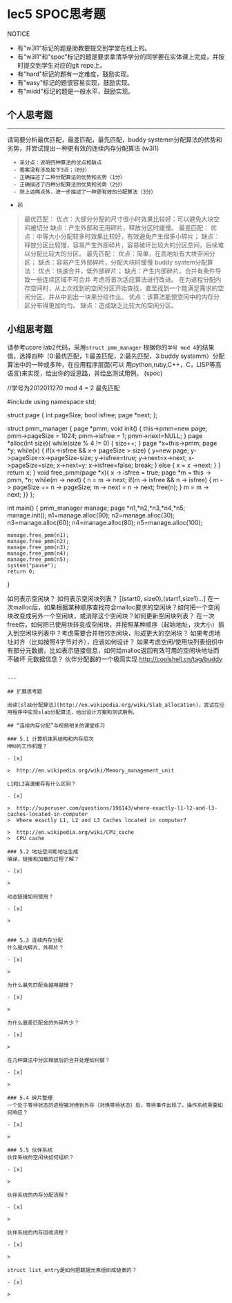 # lec5 SPOC思考题


NOTICE
- 有"w3l1"标记的题是助教要提交到学堂在线上的。
- 有"w3l1"和"spoc"标记的题是要求拿清华学分的同学要在实体课上完成，并按时提交到学生对应的git repo上。
- 有"hard"标记的题有一定难度，鼓励实现。
- 有"easy"标记的题很容易实现，鼓励实现。
- 有"midd"标记的题是一般水平，鼓励实现。


## 个人思考题
---

请简要分析最优匹配，最差匹配，最先匹配，buddy systemm分配算法的优势和劣势，并尝试提出一种更有效的连续内存分配算法 (w3l1)
```
  + 采分点：说明四种算法的优点和缺点
  - 答案没有涉及如下3点；（0分）
  - 正确描述了二种分配算法的优势和劣势（1分）
  - 正确描述了四种分配算法的优势和劣势（2分）
  - 除上述两点外，进一步描述了一种更有效的分配算法（3分）
 ```
- [x]  

>  最优匹配：
		优点：大部分分配的尺寸很小时效果比较好；可以避免大块空间被切分
		缺点：产生外部和无用碎片，释放分区时缓慢。
  最差匹配：
		优点：中等大小分配较多时效果比较好，有效避免产生很多小碎片；
		缺点：释放分区比较慢，容易产生外部碎片，容易破坏比较大的分区空间，后续难以分配比较大的分区。
  最先匹配：
		优点：简单，在高地址有大块空闲分区；
		缺点：容易产生外部碎片，分配大块时缓慢
  buddy system分配算法：
		优点：快速合并，低外部碎片；
		缺点：产生内部碎片。合并有条件导致一些连续区域不可合并
	考虑将首次适应算法进行改进。
   在为进程分配内存空间时，从上次找到的空闲分区开始查找，直至找到一个能满足需求的空闲分区，并从中划出一块来分给作业。
	优点：该算法能使空闲中的内存分区分布得更加均匀。
   缺点：造成缺乏比较大的空闲分区。

## 小组思考题

请参考ucore lab2代码，采用`struct pmm_manager` 根据你的`学号 mod 4`的结果值，选择四种（0:最优匹配，1:最差匹配，2:最先匹配，3:buddy systemm）分配算法中的一种或多种，在应用程序层面(可以 用python,ruby,C++，C，LISP等高语言)来实现，给出你的设思路，并给出测试用例。 (spoc)

>
//学号为2012011270 mod 4 = 2 最先匹配
 
#include <iostream>
using namespace std;

struct page
{
    int pageSize;
    bool isfree;
    page *next;
};

struct pmm_manager
{
    page *pmm;
    void init()
    {
         this->pmm=new page;
         pmm->pageSize = 1024;
         pmm->isfree = 1;
         pmm->next=NULL;
    }
    page *alloc(int size){
         while(size % 4 != 0)
         {
             size++;
         }
         page *x=this->pmm;
         page *y;
         while(x)
         {
             if(x->isfree && x-> pageSize > size)
            {
                y=new page;
                y->pageSize=x->pageSize-size;
                y->isfree=true;
                y->next=x->next;
                x->pageSize=size;
                x->next=y;
                x->isfree=false;
                break;
        }
        else
        {
            x = x ->next;
        }
    }
    return x;
    }
    void free_pmm(page *x){
         x -> isfree = true;
    page *m = this -> pmm, *n;
    while(m -> next)
    {
        n = m -> next;
        if(m -> isfree && n -> isfree)
        {
            m -> pageSize += n -> pageSize;
            m -> next = n -> next;
            free(n);
        }
        m = m -> next;
    }}
};

int main()
{
    pmm_manager manage;
    page *n1,*n2,*n3,*n4,*n5;
    manage.init();
    n1=manage.alloc(90);
    n2=manage.alloc(30);
    n3=manage.alloc(60);
    n4=manage.alloc(80);
    n5=manage.alloc(100);

    manage.free_pmm(n1);
    manage.free_pmm(n2);
    manage.free_pmm(n3);
    manage.free_pmm(n4);
    manage.free_pmm(n5);
    system("pause");
    return 0;
}


如何表示空闲块？ 如何表示空闲块列表？ 
[(start0, size0),(start1,size1)...]
在一次malloc后，如果根据某种顺序查找符合malloc要求的空闲块？如何把一个空闲块改变成另外一个空闲块，或消除这个空闲块？如何更新空闲块列表？
在一次free后，如何把已使用块转变成空闲块，并按照某种顺序（起始地址，块大小）插入到空闲块列表中？考虑需要合并相邻空闲块，形成更大的空闲块？
如果考虑地址对齐（比如按照4字节对齐），应该如何设计？
如果考虑空闲/使用块列表组织中有部分元数据，比如表示链接信息，如何给malloc返回有效可用的空闲块地址而不破坏
元数据信息？
伙伴分配器的一个极简实现
http://coolshell.cn/tag/buddy
```

--- 

## 扩展思考题

阅读[slab分配算法](http://en.wikipedia.org/wiki/Slab_allocation)，尝试在应用程序中实现slab分配算法，给出设计方案和测试用例。

## “连续内存分配”与视频相关的课堂练习

### 5.1 计算机体系结构和内存层次
MMU的工作机理？

- [x]  

>  http://en.wikipedia.org/wiki/Memory_management_unit

L1和L2高速缓存有什么区别？

- [x]  

>  http://superuser.com/questions/196143/where-exactly-l1-l2-and-l3-caches-located-in-computer
>  Where exactly L1, L2 and L3 Caches located in computer?

>  http://en.wikipedia.org/wiki/CPU_cache
>  CPU cache

### 5.2 地址空间和地址生成
编译、链接和加载的过程了解？

- [x]  

>  

动态链接如何使用？

- [x]  

>  


### 5.3 连续内存分配
什么是内碎片、外碎片？

- [x]  

>  

为什么最先匹配会越用越慢？

- [x]  

>  

为什么最差匹配会的外碎片少？

- [x]  

>  

在几种算法中分区释放后的合并处理如何做？

- [x]  

>  

### 5.4 碎片整理
一个处于等待状态的进程被对换到外存（对换等待状态）后，等待事件出现了。操作系统需要如何响应？

- [x]  

>  

### 5.5 伙伴系统
伙伴系统的空闲块如何组织？

- [x]  

>  

伙伴系统的内存分配流程？

- [x]  

>  

伙伴系统的内存回收流程？

- [x]  

>  

struct list_entry是如何把数据元素组织成链表的？

- [x]  

>  


